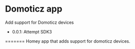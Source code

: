 # Domoticz app 


Add support for Domoticz devices

* 0.0.1: Attempt SDK3

=======
Homey app that adds support for domoticz devices.

